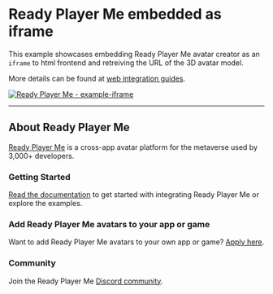 # Ready Player Me embedded as iframe

This example showcases embedding Ready Player Me avatar creator as an `iframe` to html frontend and retreiving the URL of the 3D avatar model.

More details can be found at [web integration guides](https://docs.readyplayer.me/integration-guides/web).

[![Ready Player Me - example-iframe](https://codesandbox.io/static/img/play-codesandbox.svg)](https://codesandbox.io/s/github/readyplayerme/Example-iFrame?initialpath=/src/iframe.html)

---

## About Ready Player Me

[Ready Player Me](https://readyplayer.me/developers) is a cross-app avatar platform for the metaverse used by 3,000+ developers.

### Getting Started

[Read the documentation](https://docs.readyplayer.me) to get started with integrating Ready Player Me or explore the examples.

### Add Ready Player Me avatars to your app or game

Want to add Ready Player Me avatars to your own app or game? [Apply here](http://readyplayer.me/become-a-partner).

### Community

Join the Ready Player Me [Discord community](https://discord.gg/readyplayerme).